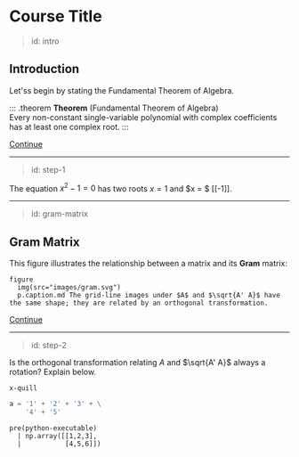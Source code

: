 
# Course Title

> id: intro
## Introduction

Let'ss begin by stating the Fundamental Theorem of Algebra.

::: .theorem
**Theorem** (Fundamental Theorem of Algebra)  
Every non-constant single-variable polynomial with complex coefficients has at least one complex root. 
:::

[Continue](btn:next)

---
> id: step-1

The equation $x^2 - 1 = 0$ has two roots $x = 1$ and $x = $ [[-1]]. 

---
> id: gram-matrix
## Gram Matrix

This figure illustrates the relationship between a matrix and its **Gram** matrix: 

    figure
      img(src="images/gram.svg")
      p.caption.md The grid-line images under $A$ and $\sqrt{A' A}$ have the same shape; they are related by an orthogonal transformation. 

[Continue](btn:next)

---
> id: step-2

Is the orthogonal transformation relating $A$ and $\sqrt{A' A}$ always a rotation? Explain below.

    x-quill

```python
a = '1' + '2' + '3' + \
    '4' + '5'
```
    
    pre(python-executable)
      | np.array([[1,2,3],
      |           [4,5,6]])